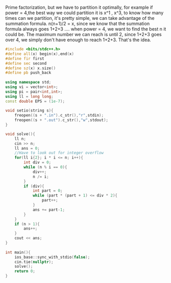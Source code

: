 Prime factorization, but we have to partition it optimally, for example if power = 4,the best way we could partition it is x^1 , x^3, to know how many times can we partition, it's pretty simple, we can take advantage of the summation formula. n(n+1)/2 = x, since we know that the summation formula always goes 1+2+3 .... when power = 4, we want to find the best n it could be. The maximum number we can reach is until 2, since 1+2+3 goes over 4, we simply don't have enough to reach 1+2+3. That's the idea.
```cpp
#include <bits/stdc++.h>
#define all(x) begin(x),end(x)
#define fir first
#define sec second
#define sz(x) x.size()
#define pb push_back
 
using namespace std;
using vi = vector<int>;
using pi = pair<int,int>;
using ll = long long;
const double EPS = (1e-7);
 
void setio(string s){
	freopen((s + ".in").c_str(),"r",stdin);
	freopen((s + ".out").c_str(),"w",stdout);
}

void solve(){
    ll n;
    cin >> n;
    ll ans = 0;
    //Have to look out for integer overflow
    for(ll i{2}; i * i <= n; i++){
        int div = 0;
        while (n % i == 0){
            div++;
            n /= i;
        }
        if (div){
            int part = 0;
            while (part * (part + 1) <= div * 2){
                part++;
            }
            ans += part-1;
        }
    }
    if (n > 1){
        ans++;
    }
    cout << ans;
}
 
int main(){
	ios_base::sync_with_stdio(false);
	cin.tie(nullptr);
    solve();
	return 0;
}
```